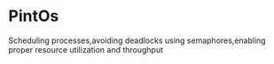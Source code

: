 # PintOs
Scheduling processes,avoiding deadlocks using semaphores,enabling proper resource utilization and throughput
